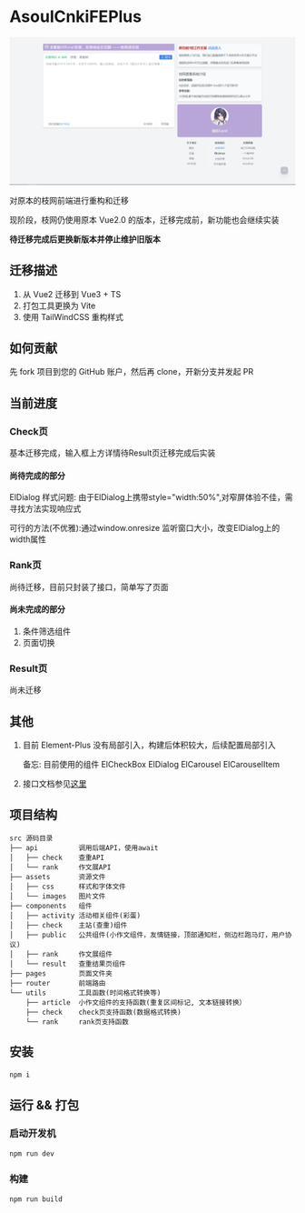 # AsoulCnkiFEPlus

![index](markdown/index.png)

对原本的枝网前端进行重构和迁移

现阶段，枝网仍使用原本 Vue2.0 的版本，迁移完成前，新功能也会继续实装

**待迁移完成后更换新版本并停止维护旧版本**

## 迁移描述

1. 从 Vue2 迁移到 Vue3 + TS
2. 打包工具更换为 Vite
3. 使用 TailWindCSS 重构样式

## 如何贡献

先 fork 项目到您的 GitHub 账户，然后再 clone，开新分支并发起 PR

## 当前进度

### Check页
基本迁移完成，输入框上方详情待Result页迁移完成后实装

#### 尚待完成的部分
ElDialog 样式问题: 由于ElDialog上携带style="width:50%",对窄屏体验不佳，需寻找方法实现响应式

可行的方法(不优雅):通过window.onresize 监听窗口大小，改变ElDialog上的width属性

### Rank页
  尚待迁移，目前只封装了接口，简单写了页面

#### 尚未完成的部分

1. 条件筛选组件
2. 页面切换


### Result页

  尚未迁移

## 其他

1. 目前 Element-Plus 没有局部引入，构建后体积较大，后续配置局部引入

      备忘: 目前使用的组件 ElCheckBox ElDialog ElCarousel ElCarouselItem

2. 接口文档参见[这里](https://github.com/ASoulCnki/ASoulCnkiBackend/blob/master/api.md)

## 项目结构

```
src 源码目录
├── api          调用后端API，使用await
│   ├── check    查重API
│   └── rank     作文展API
├── assets       资源文件
│   ├── css      样式和字体文件
│   └── images   图片文件
├── components   组件
│   ├── activity 活动相关组件(彩蛋)
│   ├── check    主站(查重)组件
│   ├── public   公共组件(小作文组件，友情链接，顶部通知栏，侧边栏跑马灯，用户协议)
│   ├── rank     作文展组件
│   └── result   查重结果页组件
├── pages        页面文件夹
├── router       前端路由
└── utils        工具函数(时间格式转换等)
    ├── article  小作文组件的支持函数(重复区间标记, 文本链接转换）
    ├── check    check页支持函数(数据格式转换)
    └── rank     rank页支持函数
```
## 安装

```bash
npm i
```

## 运行 && 打包

### 启动开发机

```bash
npm run dev
```

### 构建

```bash
npm run build
```

